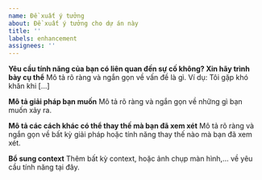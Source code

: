 ```yaml
---
name: Đề xuất ý tưởng
about: Đề xuất ý tưởng cho dự án này
title: ''
labels: enhancement
assignees: ''
---
```


**Yêu cầu tính năng của bạn có liên quan đến sự cố không? Xin hãy trình bày cụ thể**
Mô tả rõ ràng và ngắn gọn về vấn đề là gì. Ví dụ: Tôi gặp khó khăn khi […]

**Mô tả giải pháp bạn muốn**
Mô tả rõ ràng và ngắn gọn về những gì bạn muốn xảy ra.

**Mô tả các cách khác có thể thay thế mà bạn đã xem xét**
Mô tả rõ ràng và ngắn gọn về bất kỳ giải pháp hoặc tính năng thay thế nào mà bạn đã xem xét.

**Bổ sung context**
Thêm bất kỳ context, hoặc ảnh chụp màn hình,... về yêu cầu tính năng tại đây.
